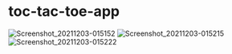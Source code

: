 # toc-tac-toe-app
![Screenshot_20211203-015152](https://user-images.githubusercontent.com/75279465/144665015-439533c2-9f3b-465c-a939-c0c445cdbd47.jpg)
![Screenshot_20211203-015215](https://user-images.githubusercontent.com/75279465/144665018-87b2cbdf-40a6-4875-8189-656b4619bed9.jpg)
![Screenshot_20211203-015222](https://user-images.githubusercontent.com/75279465/144665024-11a10783-e955-49b2-94e2-d2fc2834417c.jpg)
